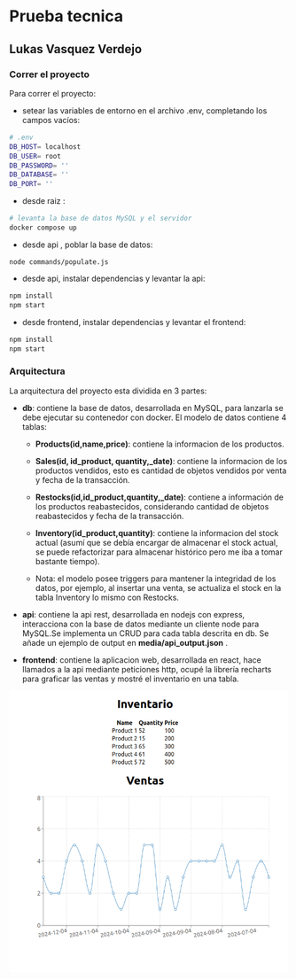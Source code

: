 # Prueba tecnica 
## Lukas Vasquez Verdejo

### Correr  el proyecto
Para correr el proyecto:
- setear las variables de entorno en el archivo .env, completando los campos vacíos:
```bash
# .env
DB_HOST= localhost
DB_USER= root
DB_PASSWORD= ''
DB_DATABASE= ''
DB_PORT= ''
```
- desde raiz :
```bash
# levanta la base de datos MySQL y el servidor
docker compose up
```
- desde api , poblar la base de datos:
```
node commands/populate.js
```
- desde api, instalar dependencias y levantar la api:
```bash
npm install 
npm start
```
- desde frontend, instalar dependencias y levantar el frontend:
```bash
npm install
npm start
```
### Arquitectura
La arquitectura del proyecto esta dividida en 3 partes:
- **db**: contiene la base de datos, desarrollada en MySQL, para lanzarla se debe ejecutar su contenedor con docker.
El modelo de datos contiene 4 tablas:
    - **Products(id,name,price)**: contiene la informacion de los productos.

    - **Sales(id, id_product, quantity,_date)**: contiene la informacion de los productos vendidos, esto es cantidad  de objetos vendidos por venta  y fecha de la transacción.

    - **Restocks(id,id_product,quantity,_date)**: contiene a información de los productos reabastecidos, considerando cantidad de objetos reabastecidos y fecha de la transacción.

    - **Inventory(id_product,quantity)**: contiene la informacion del  stock actual (asumí  que se debía  encargar de almacenar el stock actual, se puede refactorizar para almacenar histórico pero me iba a tomar bastante tiempo).

    - Nota: el modelo posee triggers para mantener la integridad de los datos, por ejemplo, al insertar una venta, se actualiza el stock en la tabla Inventory lo mismo con Restocks.

- **api**: contiene la api rest, desarrollada en nodejs con express, interacciona con la base de datos mediante un cliente  node para MySQL.Se implementa un CRUD para cada tabla descrita en db. Se añade un ejemplo de output en **media/api_output.json** .

- **frontend**: contiene la aplicacion web, desarrollada en react, hace llamados a la api  mediante peticiones http, ocupé la librería recharts para graficar las ventas y mostré el inventario en una tabla.

![alt text](media/image.png)
